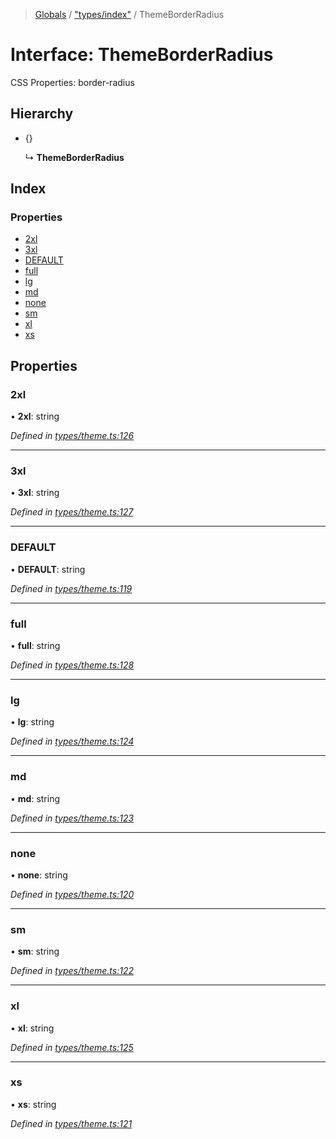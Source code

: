 > [Globals](../README.md) / ["types/index"](../modules/_types_index_.md) / ThemeBorderRadius

# Interface: ThemeBorderRadius

CSS Properties: border-radius

## Hierarchy

* {}

  ↳ **ThemeBorderRadius**

## Index

### Properties

* [2xl](_types_index_.themeborderradius.md#2xl)
* [3xl](_types_index_.themeborderradius.md#3xl)
* [DEFAULT](_types_index_.themeborderradius.md#default)
* [full](_types_index_.themeborderradius.md#full)
* [lg](_types_index_.themeborderradius.md#lg)
* [md](_types_index_.themeborderradius.md#md)
* [none](_types_index_.themeborderradius.md#none)
* [sm](_types_index_.themeborderradius.md#sm)
* [xl](_types_index_.themeborderradius.md#xl)
* [xs](_types_index_.themeborderradius.md#xs)

## Properties

### 2xl

•  **2xl**: string

*Defined in [types/theme.ts:126](https://github.com/kenoxa/beamwind/blob/main/packages/beamwind/src/types/theme.ts#L126)*

___

### 3xl

•  **3xl**: string

*Defined in [types/theme.ts:127](https://github.com/kenoxa/beamwind/blob/main/packages/beamwind/src/types/theme.ts#L127)*

___

### DEFAULT

•  **DEFAULT**: string

*Defined in [types/theme.ts:119](https://github.com/kenoxa/beamwind/blob/main/packages/beamwind/src/types/theme.ts#L119)*

___

### full

•  **full**: string

*Defined in [types/theme.ts:128](https://github.com/kenoxa/beamwind/blob/main/packages/beamwind/src/types/theme.ts#L128)*

___

### lg

•  **lg**: string

*Defined in [types/theme.ts:124](https://github.com/kenoxa/beamwind/blob/main/packages/beamwind/src/types/theme.ts#L124)*

___

### md

•  **md**: string

*Defined in [types/theme.ts:123](https://github.com/kenoxa/beamwind/blob/main/packages/beamwind/src/types/theme.ts#L123)*

___

### none

•  **none**: string

*Defined in [types/theme.ts:120](https://github.com/kenoxa/beamwind/blob/main/packages/beamwind/src/types/theme.ts#L120)*

___

### sm

•  **sm**: string

*Defined in [types/theme.ts:122](https://github.com/kenoxa/beamwind/blob/main/packages/beamwind/src/types/theme.ts#L122)*

___

### xl

•  **xl**: string

*Defined in [types/theme.ts:125](https://github.com/kenoxa/beamwind/blob/main/packages/beamwind/src/types/theme.ts#L125)*

___

### xs

•  **xs**: string

*Defined in [types/theme.ts:121](https://github.com/kenoxa/beamwind/blob/main/packages/beamwind/src/types/theme.ts#L121)*

